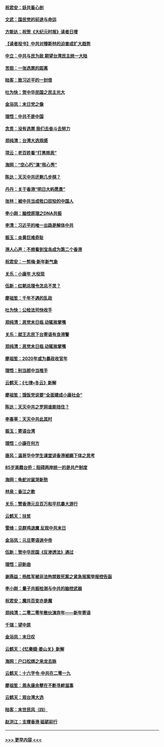 #### [祝君安：妖共畜心剖](../pages/nsc993/n11794273.md?t=01160633) 
#### [文武：国民党的前途与命运](../pages/nsc993/n11794198.md?t=01160633) 
#### [方能达：祝贺《大纪元时报》读者日增](../pages/nsc993/n11793807.md?t=01160633) 
#### [【读者投书】中共对穆斯林的迫害成扩大趋势](../pages/nsc993/n11791371.md?t=01160633) 
#### [中立：中共与民为敌 期望台湾民主统一大陆](../pages/nsc993/n11790392.md?t=01160633) 
#### [苦胆：一张选票的距离](../pages/nsc993/n11788914.md?t=01160633) 
#### [陆客：致习近平的一封信](../pages/nsc993/n11788867.md?t=01160633) 
#### [吐为快：贺中华民国之民主光大](../pages/nsc993/n11788618.md?t=01160633) 
#### [金浴凤：末日党之像](../pages/nsc993/n11787475.md?t=01160633) 
#### [理悟：中共不是中国](../pages/nsc993/n11787463.md?t=01160633) 
#### [念贲：没有选票  我们去奋斗去努力](../pages/nsc993/n11787398.md?t=01160633) 
#### [郑纯清：台湾大选观感](../pages/nsc993/n11786210.md?t=01160633) 
#### [项云：老百姓看“打黑除恶”](../pages/nsc993/n11785398.md?t=01160633) 
#### [海网：“空心朽”演“核心秀”](../pages/nsc993/n11783874.md?t=01160633) 
#### [陈达：天灭中共还剩几步棋？](../pages/nsc993/n11783719.md?t=01160633) 
#### [丹丹：关于香港“明日大屿愿景”](../pages/nsc993/n11783273.md?t=01160633) 
#### [张林：被中共当成牲口奴役的中国人](../pages/nsc993/n11782397.md?t=01160633) 
#### [李小刚：脑控原理之DNA共振](../pages/nsc993/n11780962.md?t=01160633) 
#### [李清：习近平的唯一出路是解体中共](../pages/nsc993/n11780866.md?t=01160633) 
#### [振玉：炎黄巨难奇耻](../pages/nsc993/n11779632.md?t=01160633) 
#### [港人心声：不想看到宝岛成为第二个香港](../pages/nsc993/n11778817.md?t=01160633) 
#### [祝君安：一剪梅‧新年新气象](../pages/nsc993/n11776340.md?t=01160633) 
#### [关乐：小康年 大役现](../pages/nsc993/n11774213.md?t=01160633) 
#### [伍新：红朝总理令怎总不灵？](../pages/nsc993/n11770813.md?t=01160633) 
#### [廖祖笙：千年不遇的乱政](../pages/nsc993/n11770373.md?t=01160633) 
#### [吐为快：公检法司快收手](../pages/nsc993/n11770359.md?t=01160633) 
#### [郑纯清：恶党末日临 动辄挨掌嘴](../pages/nsc993/n11769912.md?t=01160633) 
#### [关乐：就王志民下台寄语有良港警](../pages/nsc993/n11769903.md?t=01160633) 
#### [郑纯清：恶党末日临 动辄挨掌嘴](../pages/nsc993/n11769356.md?t=01160633) 
#### [廖祖笙：2020年或为暴政收官年](../pages/nsc993/n11768216.md?t=01160633) 
#### [理悟：别当郎中当推手](../pages/nsc993/n11768243.md?t=01160633) 
#### [云鹤天：《七律▪冬云》新解](../pages/nsc993/n11768204.md?t=01160633) 
#### [廖祖笙：饿饭党说要“全面建成小康社会”](../pages/nsc993/n11767482.md?t=01160633) 
#### [陈达：天灭中共之罗网谁能挡住？](../pages/nsc993/n11767465.md?t=01160633) 
#### [李春草：天灭中共此其时](../pages/nsc993/n11767452.md?t=01160633) 
#### [振玉：寄语台湾](../pages/nsc993/n11767432.md?t=01160633) 
#### [理悟：小康在何方](../pages/nsc993/n11767394.md?t=01160633) 
#### [唐风：温哥华中学生课堂讲香港被踢下体之思考](../pages/nsc993/n11766848.md?t=01160633) 
#### [85岁美籍台侨：阻碍两岸统一的是共产制度](../pages/nsc993/n11765043.md?t=01160633) 
#### [海网：龟蛇对鼠哭新愁](../pages/nsc993/n11764895.md?t=01160633) 
#### [林泉：香江之歌](../pages/nsc993/n11764415.md?t=01160633) 
#### [关乐：赞香港元旦百万和平抗暴大游行](../pages/nsc993/n11764382.md?t=01160633) 
#### [云鹤天：扶贫](../pages/nsc993/n11764245.md?t=01160633) 
#### [雪绮：见群鸡退鹰  反观中共末日](../pages/nsc993/n11762112.md?t=01160633) 
#### [金浴凤：元旦寄语迷中帝](../pages/nsc993/n11761788.md?t=01160633) 
#### [伍新：贺中华民国《反渗透法》通过](../pages/nsc993/n11761994.md?t=01160633) 
#### [理悟：迎新曲](../pages/nsc993/n11761152.md?t=01160633) 
#### [谢燕益：杨胜军被非法拘禁致死案之紧急报案举报控告函](../pages/nsc993/n11756134.md?t=01160633) 
#### [李小刚：量子共振检测与中共的脑控武器](../pages/nsc993/n11754518.md?t=01160633) 
#### [祝君安：魔共百变亦是魔](../pages/nsc993/n11754469.md?t=01160633) 
#### [郑纯清：二零二零年散伙演弃年——新年寄语](../pages/nsc993/n11754195.md?t=01160633) 
#### [千瑞：望中原](../pages/nsc993/n11754159.md?t=01160633) 
#### [金浴凤：末日叹](../pages/nsc993/n11752359.md?t=01160633) 
#### [云鹤天：《忆秦娥‧娄山关》新解](../pages/nsc993/n11752348.md?t=01160633) 
#### [海网：户口松绑之来龙去脉](../pages/nsc993/n11752328.md?t=01160633) 
#### [云鹤天：十六字令‧中共在二零一九](../pages/nsc993/n11752305.md?t=01160633) 
#### [廖祖笙：周永康余孽在不断寻衅滋事](../pages/nsc993/n11751013.md?t=01160633) 
#### [云鹤天：观台湾大选](../pages/nsc993/n11751007.md?t=01160633) 
#### [陆客：末世民风（四）](../pages/nsc993/n11749203.md?t=01160633) 
#### [赵洪江：支撑香港 砥砺前行](../pages/nsc993/n11748482.md?t=01160633) 

----
#### [ >>> 更早内容 <<< ](../indexes/nsc993-earlier.md)
